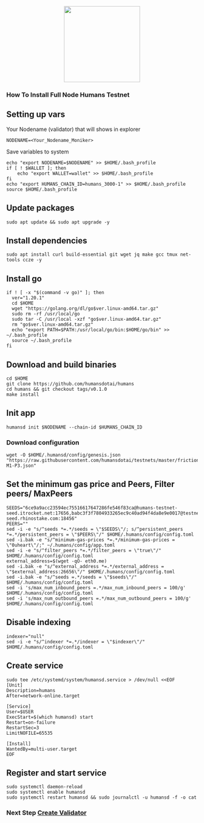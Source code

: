 <p align="center">
  <img height="200" height="auto" src="https://pbs.twimg.com/profile_images/1569372832269848577/E2MgZxkC_400x400.jpg">
</p>

### How To Install Full Node Humans Testnet

## Setting up vars
Your Nodename (validator) that will shows in explorer
```
NODENAME=<Your_Nodename_Moniker>
```

Save variables to system
```
echo "export NODENAME=$NODENAME" >> $HOME/.bash_profile
if [ ! $WALLET ]; then
	echo "export WALLET=wallet" >> $HOME/.bash_profile
fi
echo "export HUMANS_CHAIN_ID=humans_3000-1" >> $HOME/.bash_profile
source $HOME/.bash_profile
```

## Update packages
```
sudo apt update && sudo apt upgrade -y
```

## Install dependencies
```
sudo apt install curl build-essential git wget jq make gcc tmux net-tools ccze -y
```

## Install go
```
if ! [ -x "$(command -v go)" ]; then
  ver="1.20.1"
  cd $HOME
  wget "https://golang.org/dl/go$ver.linux-amd64.tar.gz"
  sudo rm -rf /usr/local/go
  sudo tar -C /usr/local -xzf "go$ver.linux-amd64.tar.gz"
  rm "go$ver.linux-amd64.tar.gz"
  echo "export PATH=$PATH:/usr/local/go/bin:$HOME/go/bin" >> ~/.bash_profile
  source ~/.bash_profile
fi
```

## Download and build binaries
```
cd $HOME
git clone https://github.com/humansdotai/humans
cd humans && git checkout tags/v0.1.0
make install
```

## Init app
```
humansd init $NODENAME --chain-id $HUMANS_CHAIN_ID
```

### Download configuration
```
wget -O $HOME/.humansd/config/genesis.json "https://raw.githubusercontent.com/humansdotai/testnets/master/friction/genesis-M1-P3.json"
```

## Set the minimum gas price and Peers, Filter peers/ MaxPeers
```
SEEDS="6ce9a9acc23594ec75516617647286fe546f83ca@humans-testnet-seed.itrocket.net:17656,babc3f3f7804933265ec9c40ad94f4da8e9e0017@testnet-seed.rhinostake.com:18456"
PEERS=""
sed -i -e "s/^seeds *=.*/seeds = \"$SEEDS\"/; s/^persistent_peers *=.*/persistent_peers = \"$PEERS\"/" $HOME/.humans/config/config.toml
sed -i.bak -e "s/^minimum-gas-prices *=.*/minimum-gas-prices = \"0uheart\"/;" ~/.humans/config/app.toml
sed -i -e "s/^filter_peers *=.*/filter_peers = \"true\"/" $HOME/.humans/config/config.toml
external_address=$(wget -qO- eth0.me) 
sed -i.bak -e "s/^external_address *=.*/external_address = \"$external_address:26656\"/" $HOME/.humans/config/config.toml
sed -i.bak -e "s/^seeds =.*/seeds = \"$seeds\"/" $HOME/.humans/config/config.toml
sed -i 's/max_num_inbound_peers =.*/max_num_inbound_peers = 100/g' $HOME/.humans/config/config.toml
sed -i 's/max_num_outbound_peers =.*/max_num_outbound_peers = 100/g' $HOME/.humans/config/config.toml

```

## Disable indexing
```
indexer="null"
sed -i -e "s/^indexer *=.*/indexer = \"$indexer\"/" $HOME/.humans/config/config.toml
```

## Create service
```
sudo tee /etc/systemd/system/humansd.service > /dev/null <<EOF
[Unit]
Description=humans
After=network-online.target

[Service]
User=$USER
ExecStart=$(which humansd) start
Restart=on-failure
RestartSec=3
LimitNOFILE=65535

[Install]
WantedBy=multi-user.target
EOF
```

## Register and start service
```
sudo systemctl daemon-reload
sudo systemctl enable humansd
sudo systemctl restart humansd && sudo journalctl -u humansd -f -o cat
```

### Next Step [Create Validator](https://github.com/konsortech/Node/blob/main/Testnet/Humans/Friction-Testnet/validator.md)

